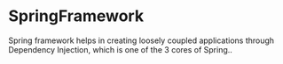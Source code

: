 # SpringFramework
Spring framework helps in creating loosely coupled applications through Dependency Injection, which is one of the 3 cores of Spring..
